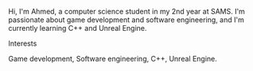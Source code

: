 Hi, I'm Ahmed, a computer science student in my 2nd year at SAMS. I'm passionate about game development and software engineering, and I'm currently learning C++ and Unreal Engine.

Interests

Game development,
Software engineering,
C++,
Unreal Engine.
